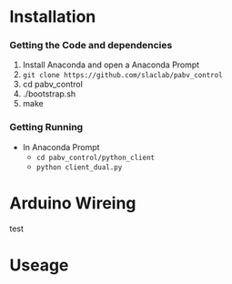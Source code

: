 # Installation
### Getting the Code and dependencies
1. Install Anaconda and open a Anaconda Prompt
2. `git clone https://github.com/slaclab/pabv_control`
3. cd pabv_control
4. ./bootstrap.sh 
5. make

### Getting Running
- In Anaconda Prompt  
  - `cd pabv_control/python_client`  
  - `python client_dual.py`  

# Arduino Wireing
test

# Useage

